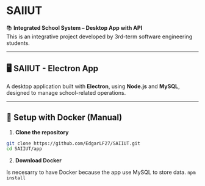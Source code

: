 # SAIIUT

📚 **Integrated School System – Desktop App with API**  
This is an integrative project developed by 3rd-term software engineering students.

---

## 🖥️ SAIIUT - Electron App

A desktop application built with **Electron**, using **Node.js** and **MySQL**, designed to manage school-related operations.

---

## 🚀 Setup with Docker (Manual)  
1. **Clone the repository**

```bash
git clone https://github.com/EdgarLF27/SAIIUT.git
cd SAIIUT/app
```
2. **Download Docker**

Is necesarry to have Docker because the app use MySQL to store data.
`npm install`


